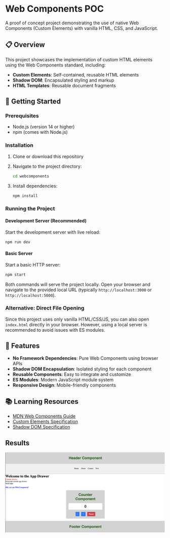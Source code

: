 # Web Components POC

A proof of concept project demonstrating the use of native Web Components (Custom Elements) with vanilla HTML, CSS, and JavaScript.

## 📋 Overview

This project showcases the implementation of custom HTML elements using the Web Components standard, including:

- **Custom Elements**: Self-contained, reusable HTML elements
- **Shadow DOM**: Encapsulated styling and markup
- **HTML Templates**: Reusable document fragments

## 🚀 Getting Started

### Prerequisites

- Node.js (version 14 or higher)
- npm (comes with Node.js)

### Installation

1. Clone or download this repository
2. Navigate to the project directory:
   ```bash
   cd webcomponents
   ```

3. Install dependencies:
   ```bash
   npm install
   ```

### Running the Project

#### Development Server (Recommended)

Start the development server with live reload:

```bash
npm run dev
```

#### Basic Server

Start a basic HTTP server:

```bash
npm start
```

Both commands will serve the project locally. Open your browser and navigate to the provided local URL (typically `http://localhost:3000` or `http://localhost:5000`).

### Alternative: Direct File Opening

Since this project uses only vanilla HTML/CSS/JS, you can also open `index.html` directly in your browser. However, using a local server is recommended to avoid issues with ES modules.

## 🌟 Features

- **No Framework Dependencies**: Pure Web Components using browser APIs
- **Shadow DOM Encapsulation**: Isolated styling for each component
- **Reusable Components**: Easy to integrate and customize
- **ES Modules**: Modern JavaScript module system
- **Responsive Design**: Mobile-friendly components

## 📚 Learning Resources

- [MDN Web Components Guide](https://developer.mozilla.org/en-US/docs/Web/Web_Components)
- [Custom Elements Specification](https://html.spec.whatwg.org/multipage/custom-elements.html)
- [Shadow DOM Specification](https://dom.spec.whatwg.org/#shadow-trees)

## Results
![alt text](image.png)